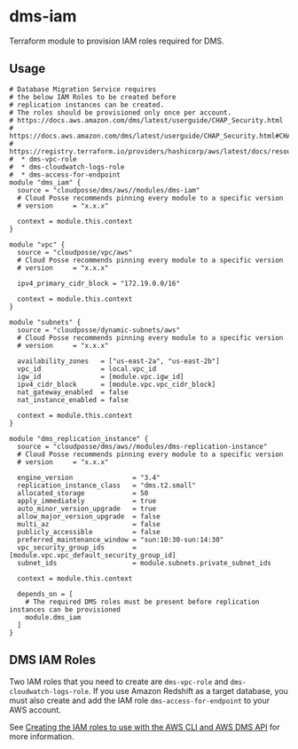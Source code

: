 # dms-iam

Terraform module to provision IAM roles required for DMS.

## Usage

```hcl
# Database Migration Service requires
# the below IAM Roles to be created before
# replication instances can be created.
# The roles should be provisioned only once per account.
# https://docs.aws.amazon.com/dms/latest/userguide/CHAP_Security.html
# https://docs.aws.amazon.com/dms/latest/userguide/CHAP_Security.html#CHAP_Security.APIRole
# https://registry.terraform.io/providers/hashicorp/aws/latest/docs/resources/dms_replication_instance
#  * dms-vpc-role
#  * dms-cloudwatch-logs-role
#  * dms-access-for-endpoint
module "dms_iam" {
  source = "cloudposse/dms/aws//modules/dms-iam"
  # Cloud Posse recommends pinning every module to a specific version
  # version     = "x.x.x"

  context = module.this.context
}

module "vpc" {
  source = "cloudposse/vpc/aws"
  # Cloud Posse recommends pinning every module to a specific version
  # version     = "x.x.x"

  ipv4_primary_cidr_block = "172.19.0.0/16"

  context = module.this.context
}

module "subnets" {
  source = "cloudposse/dynamic-subnets/aws"
  # Cloud Posse recommends pinning every module to a specific version
  # version     = "x.x.x"

  availability_zones   = ["us-east-2a", "us-east-2b"]
  vpc_id               = local.vpc_id
  igw_id               = [module.vpc.igw_id]
  ipv4_cidr_block      = [module.vpc.vpc_cidr_block]
  nat_gateway_enabled  = false
  nat_instance_enabled = false

  context = module.this.context
}

module "dms_replication_instance" {
  source = "cloudposse/dms/aws//modules/dms-replication-instance"
  # Cloud Posse recommends pinning every module to a specific version
  # version     = "x.x.x"

  engine_version               = "3.4"
  replication_instance_class   = "dms.t2.small"
  allocated_storage            = 50
  apply_immediately            = true
  auto_minor_version_upgrade   = true
  allow_major_version_upgrade  = false
  multi_az                     = false
  publicly_accessible          = false
  preferred_maintenance_window = "sun:10:30-sun:14:30"
  vpc_security_group_ids       = [module.vpc.vpc_default_security_group_id]
  subnet_ids                   = module.subnets.private_subnet_ids

  context = module.this.context

  depends_on = [
    # The required DMS roles must be present before replication instances can be provisioned
    module.dms_iam
  ]
}
```

## DMS IAM Roles

Two IAM roles that you need to create are `dms-vpc-role` and `dms-cloudwatch-logs-role`. 
If you use Amazon Redshift as a target database, you must also create and add the IAM role `dms-access-for-endpoint` to your AWS account. 

See [Creating the IAM roles to use with the AWS CLI and AWS DMS API](https://docs.aws.amazon.com/dms/latest/userguide/CHAP_Security.html) for more information.
